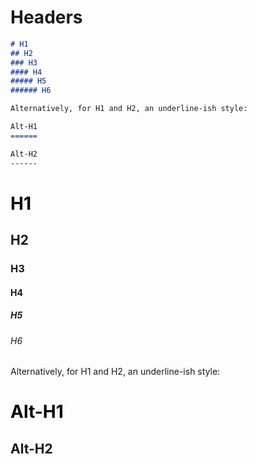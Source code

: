 <!-- ======================================================================
--- Search engine
title:          Markdown headers
keywords:       markdown, headers
description:    Markdown headers in md-site-engine.
--- Menu system
order:          10
text:           Headers
hidden:         false
umbel:          false
--- Page properties
id:             
document:       
layout:         layout-2-left
$-left:         #side-menu
searchable:     true
--- Side menu
side-menu-root:     /markdown
side-menu-header:   Markdown help
side-menu-top:      
side-menu-depth:    1
======================================================================= -->

# Headers

```markdown
# H1
## H2
### H3
#### H4
##### H5
###### H6

Alternatively, for H1 and H2, an underline-ish style:

Alt-H1
======

Alt-H2
------
```

<h1 style="color: #000">H1</h1>

## H2
### H3
#### H4
##### H5
###### H6

Alternatively, for H1 and H2, an underline-ish style:

<h1 style="color: #000">Alt-H1</h1>

Alt-H2
------

